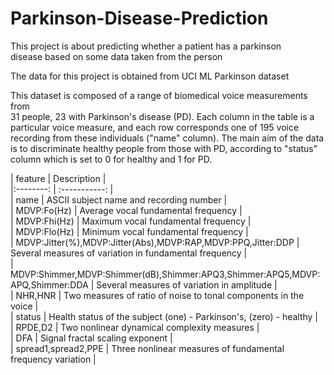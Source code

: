 # Parkinson-Disease-Prediction

This project is about predicting whether a patient has a parkinson <br> 
disease based on some data taken from the person <br> 

The data for this project is obtained from UCI ML Parkinson dataset <br>

This dataset is composed of a range of biomedical voice measurements from  <br> 
31 people, 23 with Parkinson's disease (PD). Each column in the table is a <br> 
particular voice measure, and each row corresponds one of 195 voice <br> 
recording from these individuals ("name" column). The main aim of the data  <br> 
is to discriminate healthy people from those with PD, according to "status" <br> 
column which is set to 0 for healthy and 1 for PD.

| feature | Description | <br>
|:--------: | :-----------: | <br>
| name | ASCII subject name and recording number | <br>
| MDVP:Fo(Hz) | Average vocal fundamental frequency | <br>
| MDVP:Fhi(Hz) | Maximum vocal fundamental frequency | <br>
| MDVP:Flo(Hz) | Minimum vocal fundamental frequency | <br>
| MDVP:Jitter(%),MDVP:Jitter(Abs),MDVP:RAP,MDVP:PPQ,Jitter:DDP | Several measures of variation in fundamental frequency | <br>
| MDVP:Shimmer,MDVP:Shimmer(dB),Shimmer:APQ3,Shimmer:APQ5,MDVP:APQ,Shimmer:DDA  | Several measures of variation in amplitude | <br>
| NHR,HNR | Two measures of ratio of noise to tonal components in the voice | <br>
| status | Health status of the subject (one) - Parkinson's, (zero) - healthy | <br>
| RPDE,D2 | Two nonlinear dynamical complexity measures | <br>
| DFA | Signal fractal scaling exponent | <br>
| spread1,spread2,PPE | Three nonlinear measures of fundamental frequency variation | <br>
